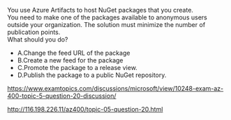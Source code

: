 You use Azure Artifacts to host NuGet packages that you create.<br/>You need to make one of the packages available to anonymous users outside your organization. The solution must minimize the number of publication points.<br/>What should you do?<br/><ul><li class="multi-choice-item"><span class="multi-choice-letter" data-choice-letter="A">A.</span>Change the feed URL of the package</li><li class="multi-choice-item correct-hidden"><span class="multi-choice-letter" data-choice-letter="B">B.</span>Create a new feed for the package</li><li class="multi-choice-item"><span class="multi-choice-letter" data-choice-letter="C">C.</span>Promote the package to a release view.</li><li class="multi-choice-item"><span class="multi-choice-letter" data-choice-letter="D">D.</span>Publish the package to a public NuGet repository.</li></ul><p><a href="https://www.examtopics.com/discussions/microsoft/view/10248-exam-az-400-topic-5-question-20-discussion/">https://www.examtopics.com/discussions/microsoft/view/10248-exam-az-400-topic-5-question-20-discussion/</a></p><p><a href="http://116.198.226.11/az400/topic-05-question-20.html">http://116.198.226.11/az400/topic-05-question-20.html</a></p><script src="https://giscus.app/client.js"                    data-repo="azsamples/az204"                    data-repo-id="R_kgDOMRXzDQ"                    data-category="General"                    data-category-id="DIC_kwDOMRXzDc4Cgi27"                    data-mapping="pathname"                    data-strict="1"                    data-reactions-enabled="0"                    data-emit-metadata="0"                    data-input-position="bottom"                    data-theme="preferred_color_scheme"                    data-lang="en"                    crossorigin="anonymous"                    async>                    </script>